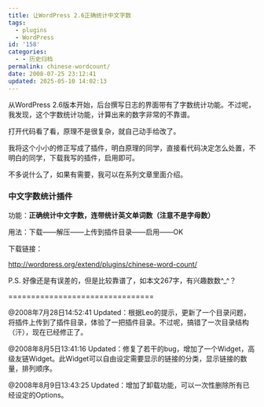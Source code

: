 ```yaml
---
title: 让WordPress 2.6正确统计中文字数
tags:
  - plugins
  - WordPress
id: '158'
categories:
  - - 历史归档
permalink: chinese-wordcount/
date: 2008-07-25 23:12:41
updated: 2025-05-10 14:02:13
---
```

从WordPress 2.6版本开始，后台撰写日志的界面带有了字数统计功能。不过呢，我发现，这个字数统计功能，计算出来的数字非常的不靠谱。

打开代码看了看，原理不是很复杂，就自己动手给改了。

我将这个小小的修正写成了插件，明白原理的同学，直接看代码决定怎么处置，不明白的同学，下载我写的插件，启用即可。

不多说什么了，如果有需要，我可以在系列文章里面介绍。

### 中文字数统计插件

功能：**正确统计中文字数，连带统计英文单词数（注意不是字母数）**

用法：下载——解压——上传到插件目录——启用——OK

下载链接：

http://wordpress.org/extend/plugins/chinese-word-count/

P.S. 好像还是有误差的，但是比较靠谱了，如本文267字，有兴趣数数^_^？

================================

@2008年7月28日14:52:41 Updated：根据Leo的提示，更新了一个目录问题，将插件上传到了插件目录，体验了一把插件目录。不过呢，搞错了一次目录结构（汗），现在已经修正了。

@2008年8月5日13:41:16 Updated：修复了若干的bug，增加了一个Widget，高级友链Widget。此Widget可以自由设定需要显示的链接的分类，显示链接的数量，排列顺序。

@2008年8月9日13:43:25 Updated：增加了卸载功能，可以一次性删除所有已经设定的Options。
